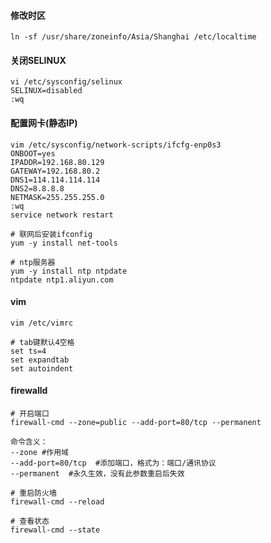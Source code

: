 #### 修改时区

```shell
ln -sf /usr/share/zoneinfo/Asia/Shanghai /etc/localtime
```

#### 关闭SELINUX

```shell
vi /etc/sysconfig/selinux
SELINUX=disabled
:wq
```

#### 配置网卡(静态IP)

```shell
vim /etc/sysconfig/network-scripts/ifcfg-enp0s3
ONBOOT=yes
IPADDR=192.168.80.129
GATEWAY=192.168.80.2
DNS1=114.114.114.114
DNS2=8.8.8.8
NETMASK=255.255.255.0
:wq
service network restart

# 联网后安装ifconfig
yum -y install net-tools

# ntp服务器
yum -y install ntp ntpdate
ntpdate ntp1.aliyun.com
```

#### vim 	

```shell
vim /etc/vimrc 

# tab键默认4空格
set ts=4
set expandtab
set autoindent
```

#### firewalld

```shell
# 开启端口
firewall-cmd --zone=public --add-port=80/tcp --permanent

命令含义：
--zone #作用域
--add-port=80/tcp  #添加端口，格式为：端口/通讯协议
--permanent  #永久生效，没有此参数重启后失效

# 重启防火墙
firewall-cmd --reload

# 查看状态
firewall-cmd --state
```

